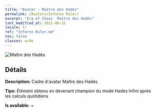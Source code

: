 ```yaml
---
title: "Avatar - Maître des Hadès"
permalink: /Avatars/Inferno Ruler/
excerpt: "Era of Chaos  Maître des Hadès"
last_modified_at: 2021-06-22
locale: fr
ref: "Inferno Ruler.md"
toc: false
classes: wide
---
```

 ![Maître des Hadès](/images/a/avatarFrame_58.png)

## Détails

 **Description:** Cadre d'avatar Maître des Hadès 

 **Tips:** Élément obtenu en devenant champion du mode Hadès Infini après les calculs quotidiens 

 **Is available:**  + 

